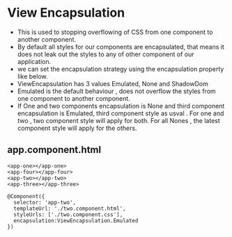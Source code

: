 # View Encapsulation
-  This is used to stopping overflowing of CSS from one component to another component.
-  By default all styles for our components are encapsulated, that means it does not leak out the styles to any of other component of our application.
-  we can set the encapsulation strategy using the encapsulation property like below.
-  ViewEncapsulation has 3 values Emulated, None and ShadowDom
-  Emulated is the default behaviour , does not overflow the styles from one component to another component.
-  If One and two components encapsulation is None and third component encapsulation is Emulated, third component style as usval . For one and two , two component style will apply for both.
For all Nones , the latest component style will apply for the others.

## app.component.html
```
<app-one></app-one>
<app-four></app-four>
<app-two></app-two>
<app-three></app-three>
```

```
@Component({
  selector: 'app-two',
  templateUrl: './two.component.html',
  styleUrls: ['./two.component.css'],
  encapsulation:ViewEncapsulation.Emulated
})
```


